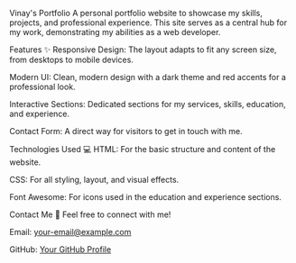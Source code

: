 Vinay's Portfolio
A personal portfolio website to showcase my skills, projects, and professional experience. This site serves as a central hub for my work, demonstrating my abilities as a web developer.

Features ✨
Responsive Design: The layout adapts to fit any screen size, from desktops to mobile devices.

Modern UI: Clean, modern design with a dark theme and red accents for a professional look.

Interactive Sections: Dedicated sections for my services, skills, education, and experience.

Contact Form: A direct way for visitors to get in touch with me.

Technologies Used 💻
HTML: For the basic structure and content of the website.

CSS: For all styling, layout, and visual effects.

Font Awesome: For icons used in the education and experience sections.


Contact Me 👋
Feel free to connect with me!

Email: your-email@example.com


GitHub: [Your GitHub Profile](https://github.com/VINAYKALLAGUNTA)
